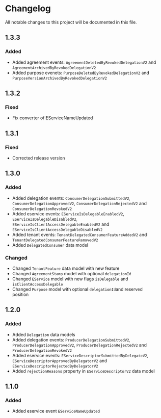 # Changelog

All notable changes to this project will be documented in this file.

## 1.3.3

### Added

- Added agreement events: `AgreementDeletedByRevokedDelegationV2` and `AgreementArchivedByRevokedDelegationV2`
- Added purpose evenets: `PurposeDeletedByRevokedDelegationV2` and `PurposeVersionArchivedByRevokedDelegationV2`

## 1.3.2

### Fixed

- Fix converter of EServiceNameUpdated

## 1.3.1

### Fixed

- Corrected release version

## 1.3.0

### Added

- Added delegation events: `ConsumerDelegationSubmittedV2`, `ConsumerDelegationApprovedV2`, `ConsumerDelegationRejectedV2` and `ConsumerDelegationRevokedV2`
- Added eservice events: `EServiceIsDelegableEnabledV2`, `EServiceIsDelegableDisabledV2`, `EServiceIsClientAccessDelegableEnabledV2` and `EServiceIsClientAccessDelegableDisabledV2`
- Added tenant events: `TenantDelegatedConsumerFeatureAddedV2` and `TenantDelegatedConsumerFeatureRemovedV2`
- Added `DelegatedConsumer` data model

### Changed

- Changed `TenantFeature` data model with new feature
- Changed `AgreementStamp` model with optional `delegationId`
- Changed `EService` model with new flags `isDelegable` and `isClientAccessDelegable`
- Changed `Purpose` model with optional `delegationId`and reserved position

## 1.2.0

### Added

- Added `Delegation` data models
- Added delegation events: `ProducerDelegationSubmittedV2`, `ProducerDelegationApprovedV2`, `ProducerDelegationRejectedV2` and `ProducerDelegationRevokedV2`
- Added eservice events: `EServiceDescriptorSubmittedByDelegateV2`, `EServiceDescriptorApprovedByDelegatorV2` and `EServiceDescriptorRejectedByDelegatorV2`
- Added `rejectionReasons` property in `EServiceDescriptorV2` data model

## 1.1.0

### Added

- Added eservice event `EServiceNameUpdated`
